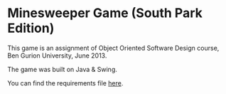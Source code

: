 Minesweeper Game (South Park Edition)
================

This game is an assignment of Object Oriented Software Design course, Ben Gurion University, June 2013.

The game was built on Java & Swing.

You can find the requirements file [here](http://www.cs.bgu.ac.il/~oosd132/wiki.files/ex3b.pdf).
